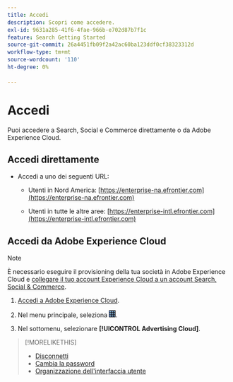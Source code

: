 ```yaml
---
title: Accedi
description: Scopri come accedere.
exl-id: 9631a285-41f6-4fae-966b-e702d87b7f1c
feature: Search Getting Started
source-git-commit: 26a4451fb09f2a42ac60ba123ddf0cf38323312d
workflow-type: tm+mt
source-wordcount: '110'
ht-degree: 0%

---
```


# Accedi

Puoi accedere a Search, Social e Commerce direttamente o da Adobe Experience Cloud.

## Accedi direttamente

* Accedi a uno dei seguenti URL:

   * Utenti in Nord America: [https://enterprise-na.efrontier.com](https://enterprise-na.efrontier.com)

   * Utenti in tutte le altre aree: [https://enterprise-intl.efrontier.com](https://enterprise-intl.efrontier.com)

## Accedi da Adobe Experience Cloud

>[!NOTE]
>
>È necessario eseguire il provisioning della tua società in Adobe Experience Cloud e [collegare il tuo account Experience Cloud a un account Search, Social &amp; Commerce](https://experiencecloud.adobe.com/resources/help/it_IT/mcloud/organizations.html).

1. [Accedi a Adobe Experience Cloud](https://experienceleague.adobe.com/docs/core-services/interface/experience-cloud.html?lang=it#signin).

1. Nel menu principale, seleziona ![Selettore soluzione](/help/search-social-commerce/assets/menu-icon.png "Selettore soluzione").

1. Nel sottomenu, selezionare **[!UICONTROL Advertising Cloud]**.

>[!MORELIKETHIS]
>
>* [Disconnetti](sign-out.md)
>* [Cambia la password](/help/search-social-commerce/tools/password-change.md)
>* [Organizzazione dell&#39;interfaccia utente](user-interface.md)
